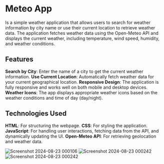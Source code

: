 # Meteo App
Is a simple weather application that allows users to search for weather information by city name or use their current location to retrieve weather data. 
The application fetches weather data using the Open-Meteo API and displays the current weather, including temperature, wind speed, humidity, and weather conditions.

## Features

**Search by City**: Enter the name of a city to get the current weather information.
**Use Current Location**: Automatically fetch weather data for your current geographical location.
**Responsive Design**: The application is fully responsive and works well on both mobile and desktop devices.
**Weather Icons**: The app displays appropriate weather icons based on the weather conditions and time of day (day/night).

## Technologies Used
**HTML**: For structuring the webpage.
**CSS**: For styling the application.
**JavaScript**: For handling user interactions, fetching data from the API, and dynamically updating the UI.
**Open-Meteo API**: For retrieving geolocation and weather data.

![Screenshot 2024-08-23 000106](https://github.com/user-attachments/assets/9c2945ba-0440-4abe-88d6-396b7a1fca30)
![Screenshot 2024-08-23 000242](https://github.com/user-attachments/assets/5dbe189f-dca6-479d-90ae-9f75602435ea)
![Screenshot 2024-08-23 000242](https://github.com/user-attachments/assets/68c514a0-0575-4b71-abc2-8b70a3959881)
